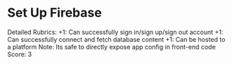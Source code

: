 # Set Up Firebase

Detailed Rubrics: +1: Can successfully sign in/sign up/sign out account
+1: Can successfully connect and fetch database content
+1: Can be hosted to a platform
Note: Its safe to directly expose app config in front-end code
Score: 3